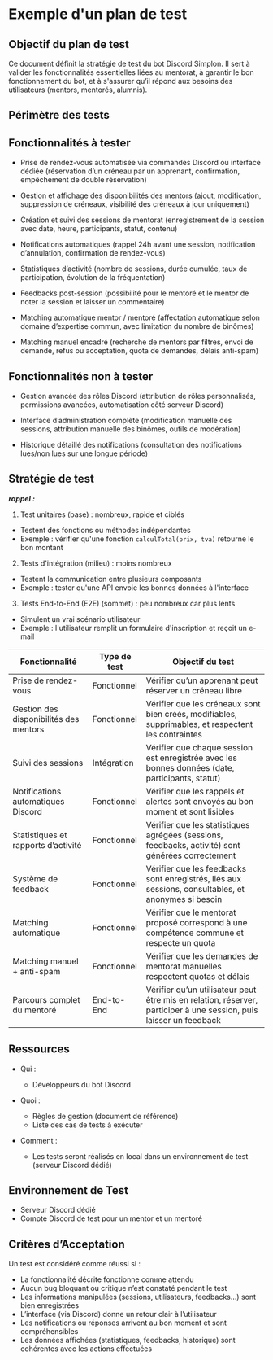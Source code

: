 # Exemple d'un plan de test

## Objectif du plan de test

Ce document définit la stratégie de test du bot Discord Simplon. Il sert à valider les fonctionnalités essentielles liées au mentorat, à garantir le bon fonctionnement du bot, et à s'assurer qu’il répond aux besoins des utilisateurs (mentors, mentorés, alumnis).

## Périmètre des tests

## Fonctionnalités à tester

- Prise de rendez-vous automatisée via commandes Discord ou interface dédiée (réservation d’un créneau par un apprenant, confirmation, empêchement de double réservation)

- Gestion et affichage des disponibilités des mentors (ajout, modification, suppression de créneaux, visibilité des créneaux à jour uniquement)

- Création et suivi des sessions de mentorat (enregistrement de la session avec date, heure, participants, statut, contenu)

- Notifications automatiques (rappel 24h avant une session, notification d’annulation, confirmation de rendez-vous)

- Statistiques d’activité (nombre de sessions, durée cumulée, taux de participation, évolution de la fréquentation)

- Feedbacks post-session (possibilité pour le mentoré et le mentor de noter la session et laisser un commentaire)

- Matching automatique mentor / mentoré (affectation automatique selon domaine d’expertise commun, avec limitation du nombre de binômes)

- Matching manuel encadré (recherche de mentors par filtres, envoi de demande, refus ou acceptation, quota de demandes, délais anti-spam)

## Fonctionnalités non à tester

- Gestion avancée des rôles Discord (attribution de rôles personnalisés, permissions avancées, automatisation côté serveur Discord)

- Interface d’administration complète (modification manuelle des sessions, attribution manuelle des binômes, outils de modération)

- Historique détaillé des notifications (consultation des notifications lues/non lues sur une longue période)

## Stratégie de test

**_rappel :_**

1. Test unitaires (base) : nombreux, rapide et ciblés

- Testent des fonctions ou méthodes indépendantes
- Exemple : vérifier qu'une fonction `calculTotal(prix, tva)` retourne le bon montant

2. Tests d'intégration (milieu) : moins nombreux

- Testent la communication entre plusieurs composants
- Exemple : tester qu'une API envoie les bonnes données à l'interface

3. Tests End-to-End (E2E) (sommet) : peu nombreux car plus lents

- Simulent un vrai scénario utilisateur
- Exemple : l'utilisateur remplit un formulaire d'inscription et reçoit un e-mail

| **Fonctionnalité**                     | **Type de test** | **Objectif du test**                                                                                               |
| -------------------------------------- | ---------------- | ------------------------------------------------------------------------------------------------------------------ |
| Prise de rendez-vous                   | Fonctionnel      | Vérifier qu’un apprenant peut réserver un créneau libre                                                            |
| Gestion des disponibilités des mentors | Fonctionnel      | Vérifier que les créneaux sont bien créés, modifiables, supprimables, et respectent les contraintes                |
| Suivi des sessions                     | Intégration      | Vérifier que chaque session est enregistrée avec les bonnes données (date, participants, statut)                   |
| Notifications automatiques Discord     | Fonctionnel      | Vérifier que les rappels et alertes sont envoyés au bon moment et sont lisibles                                    |
| Statistiques et rapports d’activité    | Fonctionnel      | Vérifier que les statistiques agrégées (sessions, feedbacks, activité) sont générées correctement                  |
| Système de feedback                    | Fonctionnel      | Vérifier que les feedbacks sont enregistrés, liés aux sessions, consultables, et anonymes si besoin                |
| Matching automatique                   | Fonctionnel      | Vérifier que le mentorat proposé correspond à une compétence commune et respecte un quota                          |
| Matching manuel + anti-spam            | Fonctionnel      | Vérifier que les demandes de mentorat manuelles respectent quotas et délais                                        |
| Parcours complet du mentoré            | End-to-End       | Vérifier qu’un utilisateur peut être mis en relation, réserver, participer à une session, puis laisser un feedback |

## Ressources

- Qui :

  - Développeurs du bot Discord

- Quoi :

  - Règles de gestion (document de référence)
  - Liste des cas de tests à exécuter

- Comment :

  - Les tests seront réalisés en local dans un environnement de test (serveur Discord dédié)

## Environnement de Test

- Serveur Discord dédié
- Compte Discord de test pour un mentor et un mentoré

## Critères d’Acceptation

Un test est considéré comme réussi si :

- La fonctionnalité décrite fonctionne comme attendu
- Aucun bug bloquant ou critique n’est constaté pendant le test
- Les informations manipulées (sessions, utilisateurs, feedbacks…) sont bien enregistrées
- L’interface (via Discord) donne un retour clair à l’utilisateur
- Les notifications ou réponses arrivent au bon moment et sont compréhensibles
- Les données affichées (statistiques, feedbacks, historique) sont cohérentes avec les actions effectuées
